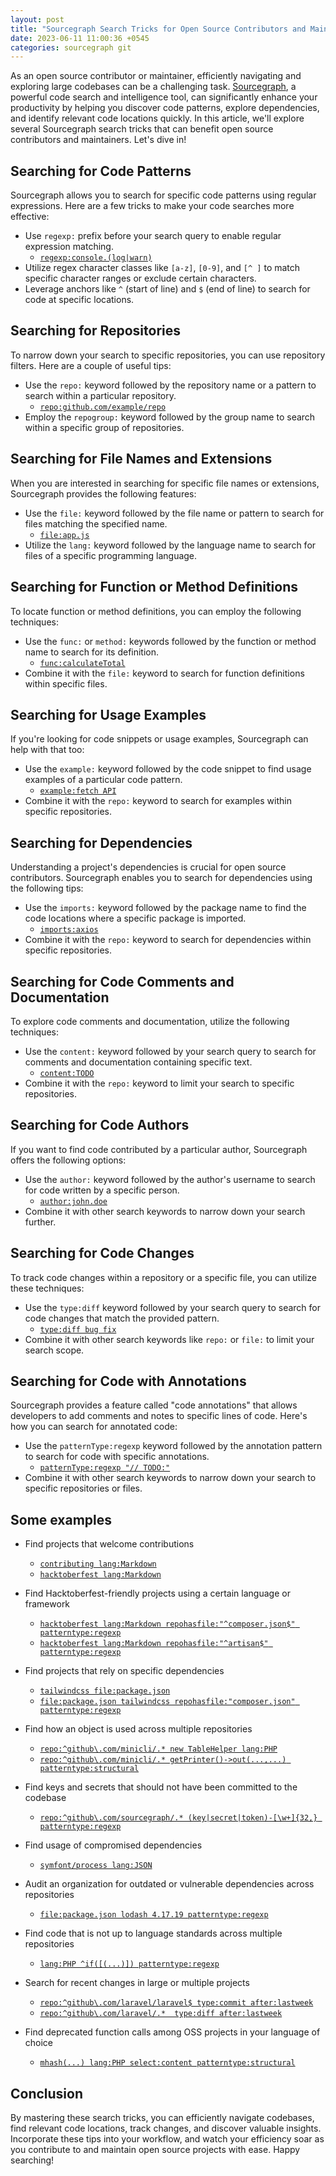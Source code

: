 ```yaml
---
layout: post
title: "Sourcegraph Search Tricks for Open Source Contributors and Maintainers"
date: 2023-06-11 11:00:36 +0545
categories: sourcegraph git
---
```


As an open source contributor or maintainer, efficiently navigating and exploring large codebases can be a challenging task. [Sourcegraph](https://about.sourcegraph.com/), a powerful code search and intelligence tool, can significantly enhance your productivity by helping you discover code patterns, explore dependencies, and identify relevant code locations quickly. In this article, we'll explore several Sourcegraph search tricks that can benefit open source contributors and maintainers. Let's dive in!

## Searching for Code Patterns

Sourcegraph allows you to search for specific code patterns using regular expressions. Here are a few tricks to make your code searches more effective:

- Use `regexp:` prefix before your search query to enable regular expression matching.
  - [`regexp:console.(log|warn)`](https://sourcegraph.com/search?q=regexp%3Aconsole.(log%7Cwarn))
- Utilize regex character classes like `[a-z]`, `[0-9]`, and `[^ ]` to match specific character ranges or exclude certain characters.
- Leverage anchors like `^` (start of line) and `$` (end of line) to search for code at specific locations.
 
## Searching for Repositories

To narrow down your search to specific repositories, you can use repository filters. Here are a couple of useful tips:

- Use the `repo:` keyword followed by the repository name or a pattern to search within a particular repository.
  - [`repo:github.com/example/repo`](https://sourcegraph.com/search?q=repo%3Agithub.com%2Fexample%2Frepo)
- Employ the `repogroup:` keyword followed by the group name to search within a specific group of repositories.

## Searching for File Names and Extensions

When you are interested in searching for specific file names or extensions, Sourcegraph provides the following features:

- Use the `file:` keyword followed by the file name or pattern to search for files matching the specified name.
   - [`file:app.js`](https://sourcegraph.com/search?q=file%3Aapp.js)
- Utilize the `lang:` keyword followed by the language name to search for files of a specific programming language.

## Searching for Function or Method Definitions

To locate function or method definitions, you can employ the following techniques:

- Use the `func:` or `method:` keywords followed by the function or method name to search for its definition.
   - [`func:calculateTotal`](https://sourcegraph.com/search?q=func%3AcalculateTotal)
- Combine it with the `file:` keyword to search for function definitions within specific files.

## Searching for Usage Examples

If you're looking for code snippets or usage examples, Sourcegraph can help with that too:

- Use the `example:` keyword followed by the code snippet to find usage examples of a particular code pattern.
   - [`example:fetch API`](https://sourcegraph.com/search?q=example%3Afetch+API)
- Combine it with the `repo:` keyword to search for examples within specific repositories.

## Searching for Dependencies

Understanding a project's dependencies is crucial for open source contributors. Sourcegraph enables you to search for dependencies using the following tips:

- Use the `imports:` keyword followed by the package name to find the code locations where a specific package is imported.
   - [`imports:axios`](https://sourcegraph.com/search?q=imports%3Aaxios)
- Combine it with the `repo:` keyword to search for dependencies within specific repositories.

## Searching for Code Comments and Documentation

To explore code comments and documentation, utilize the following techniques:

- Use the `content:` keyword followed by your search query to search for comments and documentation containing specific text.
   - [`content:TODO`](https://sourcegraph.com/search?q=content%3ATODO)
- Combine it with the `repo:` keyword to limit your search to specific repositories.

## Searching for Code Authors

If you want to find code contributed by a particular author, Sourcegraph offers the following options:

- Use the `author:` keyword followed by the author's username to search for code written by a specific person.
   - [`author:john.doe`](https://sourcegraph.com/search?q=author%3Ajohn.doe)
- Combine it with other search keywords to narrow down your search further.

## Searching for Code Changes

To track code changes within a repository or a specific file, you can utilize these techniques:

- Use the `type:diff` keyword followed by your search query to search for code changes that match the provided pattern.
   - [`type:diff bug fix`](https://sourcegraph.com/search?q=type%3Adiff+bug+fix)
- Combine it with other search keywords like `repo:` or `file:` to limit your search scope.

## Searching for Code with Annotations

Sourcegraph provides a feature called "code annotations" that allows developers to add comments and notes to specific lines of code. Here's how you can search for annotated code:

- Use the `patternType:regexp` keyword followed by the annotation pattern to search for code with specific annotations.
    - [`patternType:regexp "// TODO:"`](https://sourcegraph.com/search?q=patternType%3Aregexp+%22%2F%2F+TODO%3A%22)
- Combine it with other search keywords to narrow down your search to specific repositories or files.

## Some examples
- Find projects that welcome contributions
  - [`contributing lang:Markdown`](https://sourcegraph.com/search?q=context:global+contributing+lang:Markdown+&patternType=literal)
  - [`hacktoberfest lang:Markdown`](https://sourcegraph.com/search?q=context:global+hacktoberfest+lang:Markdown+&patternType=literal)

- Find Hacktoberfest-friendly projects using a certain language or framework
  - [`hacktoberfest lang:Markdown repohasfile:"^composer.json$" patterntype:regexp`](https://sourcegraph.com/search?q=context:global+hacktoberfest+lang:Markdown+repohasfile:%22%5Ecomposer.json%24%22&patternType=regexp)
  - [`hacktoberfest lang:Markdown repohasfile:"^artisan$" patterntype:regexp`](https://sourcegraph.com/search?q=context:global+hacktoberfest+lang:Markdown+repohasfile:%22artisan%22&patternType=regexp)

- Find projects that rely on specific dependencies
  - [`tailwindcss file:package.json`](https://sourcegraph.com/search?q=context:global+file:package.json+tailwindcss&patternType=literal)
  - [`file:package.json tailwindcss repohasfile:"composer.json" patterntype:regexp`](https://sourcegraph.com/search?q=context:global+file:package.json+tailwindcss+repohasfile:%22composer.json%22&patternType=regexp)

- Find how an object is used across multiple repositories
  - [`repo:^github\.com/minicli/.* new TableHelper lang:PHP`](https://sourcegraph.com/search?q=context:global+repo:%5Egithub%5C.com/minicli/.*+new+TableHelper+lang:PHP&patternType=literal)
  - [`repo:^github\.com/minicli/.* getPrinter()->out(...,...) patterntype:structural`](https://sourcegraph.com/search?q=context%3Aglobal+repo%3A%5Egithub%5C.com%2Fminicli%2F.*+getPrinter%28%29-%3Eout%28...%2C...%29&patternType=structural&groupBy=repo)

- Find keys and secrets that should not have been committed to the codebase
  - [`repo:^github\.com/sourcegraph/.* (key|secret|token)-[\w+]{32,} patterntype:regexp`](https://sourcegraph.com/search?q=context:global+repo:%5Egithub%5C.com/sourcegraph/.*+%28key%7Csecret%7Ctoken%29-%5B%5Cw%2B%5D%7B32%2C%7D&patternType=regexp)

- Find usage of compromised dependencies
  - [`symfont/process lang:JSON`](https://sourcegraph.com/search?q=context:global+symfont/process+lang:JSON+&patternType=literal)

- Audit an organization for outdated or vulnerable dependencies across repositories
  - [`file:package.json lodash 4.17.19 patterntype:regexp`](https://sourcegraph.com/search?q=context:global+file:package.json+lodash+4.17.19&patternType=regexp)

- Find code that is not up to language standards across multiple repositories
  - [`lang:PHP ^if([(...)]) patterntype:regexp`](https://sourcegraph.com/search?q=context:global+lang:PHP+%5Eif%28%5B%28...%29%5D%29&patternType=regexp)

- Search for recent changes in large or multiple projects
  - [`repo:^github\.com/laravel/laravel$ type:commit after:lastweek`](https://sourcegraph.com/search?q=context%3Aglobal+repo%3A%5Egithub%5C.com%2Flaravel%2Flaravel%24+type%3Acommit+after%3Alastweek&groupBy=author)
  - [`repo:^github\.com/laravel/.*  type:diff after:lastweek`](https://sourcegraph.com/search?q=context:global+repo:%5Egithub%5C.com/laravel/.*++type:diff+after:lastweek&patternType=literal)

- Find deprecated function calls among OSS projects in your language of choice
  - [`mhash(...) lang:PHP select:content patterntype:structural`](https://sourcegraph.com/search?q=context:global+mhash%28...%29+lang:PHP+select:content&patternType=structural)



## Conclusion

By mastering these search tricks, you can efficiently navigate codebases, find relevant code locations, track changes, and discover valuable insights. Incorporate these tips into your workflow, and watch your efficiency soar as you contribute to and maintain open source projects with ease. Happy searching!
